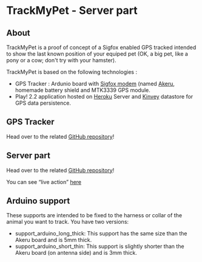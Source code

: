 TrackMyPet - Server part
==

About
--

TrackMyPet is a proof of concept of a Sigfox enabled GPS tracked intended to show the last known position of your equiped pet (OK, a big pet, like a pony or a cow; don't try with your hamster).

TrackMyPet is based on the following technologies : 

* GPS Tracker : Ardunio board with [Sigfox modem](http://sigfox.com/) (named [Akeru](http://akeru.cc/), homemade battery shield and MTK3339 GPS module.
* Play! 2.2 application hosted on [Heroku](http://herokuapp.com/) Server and [Kinvey](http://kinvey.com/) datastore for GPS data persistence.


GPS Tracker
--

Head over to the related [GitHub repository](https://github.com/Ekito/hackerz_akeru)!


Server part
--

Head over to the related [GitHub repository](https://github.com/Ekito/hackerz-server)!

You can see “live action” [here](http://hackerz-server.herokuapp.com/)


Arduino support
--

These supports are intended to be fixed to the harness or collar of the animal you want to track. You have two versions: 
* support_arduino_long_thick: This support has the same size than the Akeru board and is 5mm thick. 
* support_arduino_short_thin: This support is slightly shorter than the Akeru board (on antenna side) and is 3mm thick.